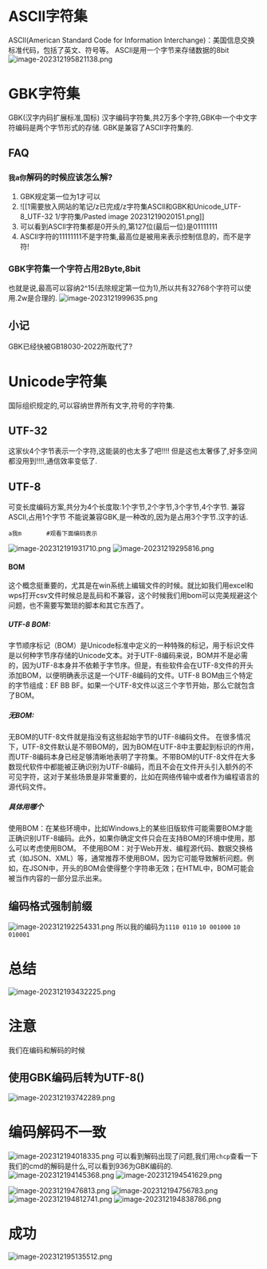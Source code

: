 # ASCll字符集
ASCll(American Standard Code for Information Interchange)：美国信息交换标准代码，包括了英文、符号等。
ASCll是用一个字节来存储数据的8bit
![image-202312195821138.png](00_sync/00脚本_文本和图片/字符集&&编码字符集ASCll和GBK和Unicode_UTF-8_UTF-32/字符集&&编码字符集ASCll和GBK和Unicode_UTF-8_UTF-32/image-202312195821138.png)
# GBK字符集
GBK(汉字内码扩展标准,国标)
汉字编码字符集,共2万多个字符,GBK中一个中文字符编码是两个字节形式的存储.
GBK是兼容了ASCll字符集的.
## FAQ
### `我a你`解码的时候应该怎么解?
1. GBK规定第一位为1才可以
2. ![[1需要放入网站的笔记/z已完成/z字符集ASCll和GBK和Unicode_UTF-8_UTF-32 1/字符集/Pasted image 20231219020151.png]]
3. 可以看到ASCll字符集都是0开头的,第127位(最后一位)是01111111
4. ASCll字符的11111111不是字符集,最高位是被用来表示控制信息的，而不是字符!
### GBK字符集一个字符占用2Byte,8bit
也就是说,最高可以容纳2^15(去除规定第一位为1),所以共有32768个字符可以使用.2w是合理的.
![image-2023121999635.png](00_sync/00脚本_文本和图片/字符集&&编码字符集ASCll和GBK和Unicode_UTF-8_UTF-32/字符集&&编码字符集ASCll和GBK和Unicode_UTF-8_UTF-32/image-2023121999635.png)
## 小记
GBK已经快被GB18030-2022所取代了?
# Unicode字符集
国际组织规定的,可以容纳世界所有文字,符号的字符集.
## UTF-32
这家伙4个字节表示一个字符,这能装的也太多了吧!!!!
但是这也太奢侈了,好多空间都没用到!!!!,通信效率变低了.
## UTF-8
可变长度编码方案,共分为4个长度取:1个字节,2个字节,3个字节,4个字节.
兼容ASCll,占用1个字节
不能说兼容GBK,是一种改的,因为是占用3个字节.汉字的话.
```
a我m       #观看下面编码表示
```
![image-202312191931710.png](00_sync/00脚本_文本和图片/字符集&&编码字符集ASCll和GBK和Unicode_UTF-8_UTF-32/字符集&&编码字符集ASCll和GBK和Unicode_UTF-8_UTF-32/image-202312191931710.png)
![image-20231219295816.png](00_sync/00脚本_文本和图片/字符集&&编码字符集ASCll和GBK和Unicode_UTF-8_UTF-32/字符集&&编码字符集ASCll和GBK和Unicode_UTF-8_UTF-32/image-20231219295816.png)
#### BOM
这个概念挺重要的，尤其是在win系统上编辑文件的时候。就比如我们用excel和wps打开csv文件时候总是乱码和不兼容，这个时候我们用bom可以完美规避这个问题，也不需要写繁琐的脚本和其它东西了。
##### UTF-8 BOM:
字节顺序标记（BOM）是Unicode标准中定义的一种特殊的标记，用于标识文件是以何种字节序存储的Unicode文本。对于UTF-8编码来说，BOM并不是必需的，因为UTF-8本身并不依赖于字节序。但是，有些软件会在UTF-8文件的开头添加BOM，以便明确表示这是一个UTF-8编码的文件。UTF-8 BOM由三个特定的字节组成：EF BB BF。如果一个UTF-8文件以这三个字节开始，那么它就包含了BOM。
##### 无BOM:
无BOM的UTF-8文件就是指没有这些起始字节的UTF-8编码文件。
在很多情况下，UTF-8文件默认是不带BOM的，因为BOM在UTF-8中主要起到标识的作用，而UTF-8编码本身已经足够清晰地表明了字符集。不带BOM的UTF-8文件在大多数现代软件中都能被正确识别为UTF-8编码，而且不会在文件开头引入额外的不可见字符，这对于某些场景是非常重要的，比如在网络传输中或者作为编程语言的源代码文件。
##### 具体用哪个
使用BOM：在某些环境中，比如Windows上的某些旧版软件可能需要BOM才能正确识别UTF-8编码。此外，如果你确定文件只会在支持BOM的环境中使用，那么可以考虑使用BOM。
不使用BOM：对于Web开发、编程源代码、数据交换格式（如JSON、XML）等，通常推荐不使用BOM，因为它可能导致解析问题。例如，在JSON中，开头的BOM会使得整个字符串无效；在HTML中，BOM可能会被当作内容的一部分显示出来。
## 编码格式强制前缀
![image-202312192254331.png](00_sync/00脚本_文本和图片/字符集&&编码字符集ASCll和GBK和Unicode_UTF-8_UTF-32/字符集&&编码字符集ASCll和GBK和Unicode_UTF-8_UTF-32/image-202312192254331.png)
所以我的编码为`1110 0110` `10 001000` `10  010001`
# 总结
![image-202312193432225.png](00_sync/00脚本_文本和图片/字符集&&编码字符集ASCll和GBK和Unicode_UTF-8_UTF-32/字符集&&编码字符集ASCll和GBK和Unicode_UTF-8_UTF-32/image-202312193432225.png)
# 注意
我们在编码和解码的时候
## 使用GBK编码后转为UTF-8()
![image-202312193742289.png](00_sync/00脚本_文本和图片/字符集&&编码字符集ASCll和GBK和Unicode_UTF-8_UTF-32/字符集&&编码字符集ASCll和GBK和Unicode_UTF-8_UTF-32/image-202312193742289.png)
# 编码解码不一致
![image-202312194018335.png](00_sync/00脚本_文本和图片/字符集&&编码字符集ASCll和GBK和Unicode_UTF-8_UTF-32/字符集&&编码字符集ASCll和GBK和Unicode_UTF-8_UTF-32/image-202312194018335.png)
可以看到解码出现了问题,我们用`chcp`查看一下我们的cmd的解码是什么,可以看到936为GBK编码的.
![image-202312194145368.png](00_sync/00脚本_文本和图片/字符集&&编码字符集ASCll和GBK和Unicode_UTF-8_UTF-32/字符集&&编码字符集ASCll和GBK和Unicode_UTF-8_UTF-32/image-202312194145368.png)
![image-202312194541629.png](00_sync/00脚本_文本和图片/字符集&&编码字符集ASCll和GBK和Unicode_UTF-8_UTF-32/字符集&&编码字符集ASCll和GBK和Unicode_UTF-8_UTF-32/image-202312194541629.png)

![image-20231219476813.png](00_sync/00脚本_文本和图片/字符集&&编码字符集ASCll和GBK和Unicode_UTF-8_UTF-32/字符集&&编码字符集ASCll和GBK和Unicode_UTF-8_UTF-32/image-20231219476813.png)
![image-202312194756783.png](00_sync/00脚本_文本和图片/字符集&&编码字符集ASCll和GBK和Unicode_UTF-8_UTF-32/字符集&&编码字符集ASCll和GBK和Unicode_UTF-8_UTF-32/image-202312194756783.png)
![image-202312194812741.png](00_sync/00脚本_文本和图片/字符集&&编码字符集ASCll和GBK和Unicode_UTF-8_UTF-32/字符集&&编码字符集ASCll和GBK和Unicode_UTF-8_UTF-32/image-202312194812741.png)
![image-202312194838786.png](00_sync/00脚本_文本和图片/字符集&&编码字符集ASCll和GBK和Unicode_UTF-8_UTF-32/字符集&&编码字符集ASCll和GBK和Unicode_UTF-8_UTF-32/image-202312194838786.png)

# 成功
![image-202312195135512.png](00_sync/00脚本_文本和图片/字符集&&编码字符集ASCll和GBK和Unicode_UTF-8_UTF-32/字符集&&编码字符集ASCll和GBK和Unicode_UTF-8_UTF-32/image-202312195135512.png)